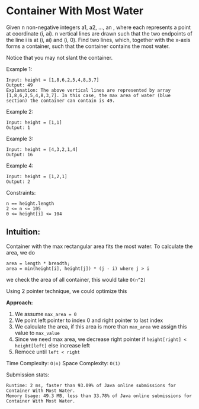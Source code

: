 # Container With Most Water

Given n non-negative integers a1, a2, ..., an , where each represents a point at coordinate (i, ai). n vertical lines are drawn such that the two endpoints of the line i is at (i, ai) and (i, 0). Find two lines, which, together with the x-axis forms a container, such that the container contains the most water.

Notice that you may not slant the container.

 

Example 1:

```
Input: height = [1,8,6,2,5,4,8,3,7]
Output: 49
Explanation: The above vertical lines are represented by array [1,8,6,2,5,4,8,3,7]. In this case, the max area of water (blue section) the container can contain is 49.
```
Example 2:
```
Input: height = [1,1]
Output: 1
```
Example 3:
```
Input: height = [4,3,2,1,4]
Output: 16
```
Example 4:
```
Input: height = [1,2,1]
Output: 2
 ```

Constraints:
```
n == height.length
2 <= n <= 105
0 <= height[i] <= 104
```

## Intuition:
Container with the max rectangular area fits the most water. To calculate the area, we do 
```
area = length * breadth;
area = min(height[i], height[j]) * (j - i) where j > i
```

we check the area of all container, this would take `O(n^2)`

Using 2 pointer technique, we could optimize this

**Approach:**
1. We assume `max_area = 0`
2. We point left pointer to index 0 and right pointer to last index
3. We calculate the area, if this area is more than `max_area` we assign this value to `max_value`
4. Since we need max area, we decrease right pointer if `height[right] < height[left]` else increase left
5. Remoce until `left < right`

Time Complexity: `O(n)`
Space Complexity: `O(1)`

Submission stats:
```
Runtime: 2 ms, faster than 93.09% of Java online submissions for Container With Most Water.
Memory Usage: 49.3 MB, less than 33.78% of Java online submissions for Container With Most Water.
```